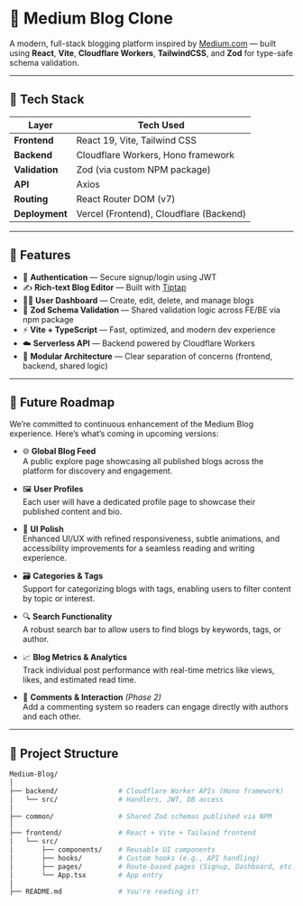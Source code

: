 # 📝 Medium Blog Clone

A modern, full-stack blogging platform inspired by [Medium.com](https://medium.com) — built using **React**, **Vite**, **Cloudflare Workers**, **TailwindCSS**, and **Zod** for type-safe schema validation.

---

## 🔧 Tech Stack

| Layer          | Tech Used                               |
| -------------- | --------------------------------------- |
| **Frontend**   | React 19, Vite, Tailwind CSS            |
| **Backend**    | Cloudflare Workers, Hono framework      |
| **Validation** | Zod (via custom NPM package)            |
| **API**        | Axios                                   |
| **Routing**    | React Router DOM (v7)                   |
| **Deployment** | Vercel (Frontend), Cloudflare (Backend) |

---

## 🚀 Features

- 🔐 **Authentication** — Secure signup/login using JWT
- ✍️ **Rich-text Blog Editor** — Built with [Tiptap](https://tiptap.dev/)
- 🧑‍💻 **User Dashboard** — Create, edit, delete, and manage blogs
- 🧪 **Zod Schema Validation** — Shared validation logic across FE/BE via npm package
- ⚡️ **Vite + TypeScript** — Fast, optimized, and modern dev experience
- ☁️ **Serverless API** — Backend powered by Cloudflare Workers
- 🎯 **Modular Architecture** — Clear separation of concerns (frontend, backend, shared logic)

---

## 🔮 Future Roadmap

We’re committed to continuous enhancement of the Medium Blog experience. Here’s what’s coming in upcoming versions:

- 🌐 **Global Blog Feed**  
  A public explore page showcasing all published blogs across the platform for discovery and engagement.

- 🖼️ **User Profiles**  
  Each user will have a dedicated profile page to showcase their published content and bio.

- 🎨 **UI Polish**  
  Enhanced UI/UX with refined responsiveness, subtle animations, and accessibility improvements for a seamless reading and writing experience.

- 🗃️ **Categories & Tags**  
  Support for categorizing blogs with tags, enabling users to filter content by topic or interest.

- 🔍 **Search Functionality**  
  A robust search bar to allow users to find blogs by keywords, tags, or author.

- 📈 **Blog Metrics & Analytics**  
  Track individual post performance with real-time metrics like views, likes, and estimated read time.

- 💬 **Comments & Interaction** _(Phase 2)_  
  Add a commenting system so readers can engage directly with authors and each other.

---

## 📁 Project Structure

```bash
Medium-Blog/
│
├── backend/               # Cloudflare Worker APIs (Hono framework)
│   └── src/               # Handlers, JWT, DB access
│
├── common/                # Shared Zod schemas published via NPM
│
├── frontend/              # React + Vite + Tailwind frontend
│   └── src/
│       ├── components/    # Reusable UI components
│       ├── hooks/         # Custom hooks (e.g., API handling)
│       ├── pages/         # Route-based pages (Signup, Dashboard, etc.)
│       └── App.tsx        # App entry
│
├── README.md              # You're reading it!
```
